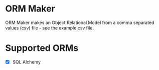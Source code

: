 # ORM Maker

ORM Maker makes an Object Relational Model from a comma separated values (csv) file - see the example.csv file.

# Supported ORMs
- [x] SQL Alchemy

